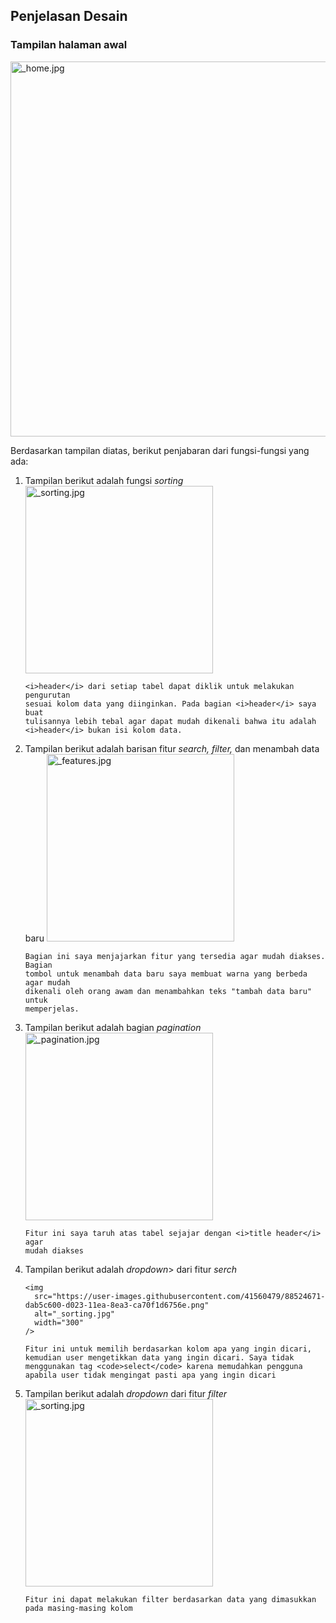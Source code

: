 ## Penjelasan Desain

### Tampilan halaman awal

<img
  src="https://user-images.githubusercontent.com/41560479/88522691-f10e5280-d020-11ea-8d0f-4cbf02be2f89.png"
  alt="_home.jpg"
  width="600"
/>

Berdasarkan tampilan diatas, berikut penjabaran dari fungsi-fungsi yang ada:

<ol>
  <li>
    Tampilan berikut adalah fungsi <i>sorting</i>
    <img
      src="https://user-images.githubusercontent.com/41560479/88522969-637f3280-d021-11ea-8a8a-65211f917633.png"
      alt="_sorting.jpg"
      width="300"
    />

    <i>header</i> dari setiap tabel dapat diklik untuk melakukan pengurutan
    sesuai kolom data yang diinginkan. Pada bagian <i>header</i> saya buat
    tulisannya lebih tebal agar dapat mudah dikenali bahwa itu adalah
    <i>header</i> bukan isi kolom data.

  </li>
  <li>
    Tampilan berikut adalah barisan fitur <i>search, filter,</i> dan menambah
    data baru
    <img
      src="https://user-images.githubusercontent.com/41560479/88523415-1f406200-d022-11ea-8d70-4c1e91048949.png"
      alt="_features.jpg"
      width="300"
    />

    Bagian ini saya menjajarkan fitur yang tersedia agar mudah diakses. Bagian
    tombol untuk menambah data baru saya membuat warna yang berbeda agar mudah
    dikenali oleh orang awam dan menambahkan teks "tambah data baru" untuk
    memperjelas.

  </li>
  <li>
    Tampilan berikut adalah bagian <i>pagination</i>
    <img
      src="https://user-images.githubusercontent.com/41560479/88524439-83aff100-d023-11ea-935b-dfca6908009b.png"
      alt="_pagination.jpg"
      width="300"
    />

    Fitur ini saya taruh atas tabel sejajar dengan <i>title header</i> agar
    mudah diakses

  </li>

  <li>
    Tampilan berikut adalah <i>dropdown</i>> dari fitur <i>serch</i>

    <img
      src="https://user-images.githubusercontent.com/41560479/88524671-dab5c600-d023-11ea-8ea3-ca70f1d6756e.png"
      alt="_sorting.jpg"
      width="300"
    />

    Fitur ini untuk memilih berdasarkan kolom apa yang ingin dicari, kemudian user mengetikkan data yang ingin dicari. Saya tidak menggunakan tag <code>select</code> karena memudahkan pengguna apabila user tidak mengingat pasti apa yang ingin dicari

  </li>
  <li>
    Tampilan berikut adalah <i>dropdown</i> dari fitur <i>filter</i>
    <img
      src="https://user-images.githubusercontent.com/41560479/88525203-80693500-d024-11ea-8bd5-6c6f6075ae44.png"
      alt="_sorting.jpg"
      width="300"
    />

    Fitur ini dapat melakukan filter berdasarkan data yang dimasukkan pada masing-masing kolom

  </li>
</ol>
